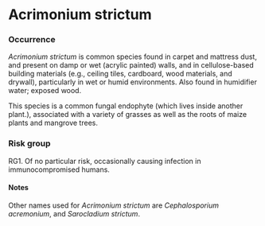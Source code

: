 <!-- TITLE: Acrimonium Strictum -->
<!-- SUBTITLE: A quick summary of Acrimonium Strictum -->

# Acrimonium strictum
### Occurrence
*Acrimonium strictum* is common species found in carpet and mattress dust, and present on damp or wet (acrylic painted) walls, and in cellulose-based building materials (e.g., ceiling tiles, cardboard, wood materials, and drywall), particularly in wet or humid environments. Also found in humidifier water; exposed wood.

This species is a common fungal endophyte (which lives inside another plant.), associated with a variety of grasses as well as the roots of maize plants and mangrove trees. 

### Risk group
RG1. Of no particular risk, occasionally causing infection in immunocompromised humans.

#### Notes
Other names used for *Acrimonium strictum* are *Cephalosporium acremonium*, and *Sarocladium strictum*.
